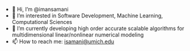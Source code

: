 - 👋 Hi, I’m @imansamani
- 👀 I’m interested in Software Development, Machine Learning, Computational Sciences
- 🌱 I’m currently developing high order accurate scalable algorithms for multidimensional linear/nonlinear numerical modeling
- 📫 How to reach me: isamani@umich.edu

<!---
imansamani/imansamani is a ✨ special ✨ repository because its `README.md` (this file) appears on your GitHub profile.
You can click the Preview link to take a look at your changes.
--->
